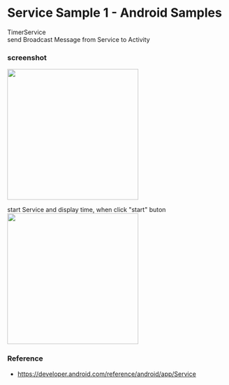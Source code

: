 Service Sample 1 - Android Samples
===============

TimerService <br/>
send Broadcast Message from Service to Activity <br/>

### screenshot <br/>
<image src="https://raw.githubusercontent.com/ohwada/Android_Samples/master/ServiceSample1/screenshot/screenshot_service_main.png" width="300" /><br/>

start Service and display time, when click "start" buton <br/>
<image src="https://raw.githubusercontent.com/ohwada/Android_Samples/master/ServiceSample1/screenshot/screenshot_service_timer.png" width="300" /><br/>

### Reference <br/>
* https://developer.android.com/reference/android/app/Service <br/>
